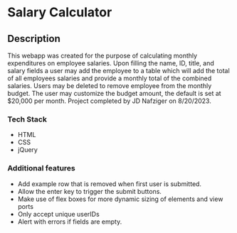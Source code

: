 # Salary Calculator


## Description

This webapp was created for the purpose of calculating monthly expenditures on employee salaries. Upon filling the name, ID, title, and salary fields a user may add the employee to a table which will add the total of all employees salaries and provide a monthly total of the combined salaries. Users may be deleted to remove employee from the monthly budget. The user may customize the budget amount, the default is set at $20,000 per month. Project completed by JD Nafziger on 8/20/2023.


### Tech Stack

- HTML
- CSS
- jQuery 


### Additional features

- Add example row that is removed when first user is submitted.
- Allow the enter key to trigger the submit buttons.
- Make use of flex boxes for more dynamic sizing of elements and view ports 
- Only accept unique userIDs 
- Alert with errors if fields are empty.

